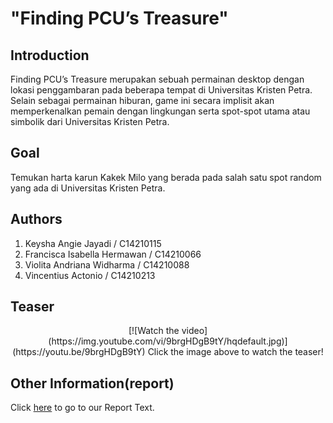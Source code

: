 # "Finding PCU’s Treasure"

## Introduction

Finding PCU’s Treasure merupakan sebuah permainan desktop dengan lokasi penggambaran pada beberapa tempat di Universitas Kristen Petra. Selain sebagai permainan hiburan, game ini secara implisit akan memperkenalkan pemain dengan  lingkungan serta spot-spot utama atau simbolik dari Universitas Kristen Petra.

## Goal

Temukan harta karun Kakek Milo yang berada pada salah satu spot random yang ada di Universitas Kristen Petra.

## Authors
1. Keysha Angie Jayadi / C14210115
2. Francisca Isabella Hermawan / C14210066
3. Violita Andriana Widharma / C14210088
4. Vincentius Actonio / C14210213


## Teaser
<p align="center">[![Watch the video](https://img.youtube.com/vi/9brgHDgB9tY/hqdefault.jpg)](https://youtu.be/9brgHDgB9tY)
Click the image above to watch the teaser!</p>



## Other Information(report)
Click [here](https://docs.google.com/document/d/1MM9ZrK75Qe8H89BVhoFOZfwl9Ym8lXtiAsmfD2bMh0k/edit?usp=share_link) to go to our Report Text. 






